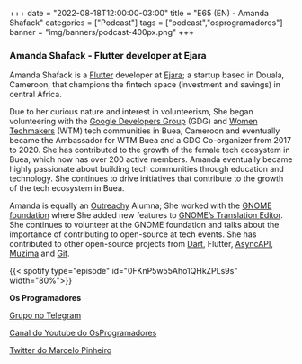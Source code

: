 +++
date = "2022-08-18T12:00:00-03:00"
title = "E65 (EN) - Amanda Shafack"
categories = ["Podcast"]
tags = ["podcast","osprogramadores"]
banner = "img/banners/podcast-400px.png"
+++

### Amanda Shafack - Flutter developer at Ejara

Amanda Shafack is a [Flutter](https://flutter.dev/) developer at [Ejara](https://www.ejara.io/); a startup based in Douala, Cameroon, that champions the fintech space (investment and savings)  in central Africa.

Due to her curious nature and interest in volunteerism, She began volunteering with the [Google Developers Group](https://developers.google.com/community/gdg) (GDG) and [Women Techmakers](https://developers.google.com/womentechmakers) (WTM) tech communities in Buea, Cameroon and eventually became the Ambassador for WTM Buea and a GDG Co-organizer from 2017 to 2020. She has contributed to the growth of the female tech ecosystem in Buea, which now has over 200 active members. Amanda eventually became highly passionate about building tech communities through education and technology. She continues to drive initiatives that contribute to the growth of the tech ecosystem in Buea.

Amanda is equally an [Outreachy](https://www.outreachy.org/) Alumna; She worked with the [GNOME foundation](https://foundation.gnome.org/) where She added new features to [GNOME’s Translation Editor](https://wiki.gnome.org/Apps/Gtranslator). She continues to volunteer at the GNOME foundation and talks about the importance of contributing to open-source at tech events. She has contributed to other open-source projects from [Dart](https://dart.dev/), Flutter, [AsyncAPI](https://www.asyncapi.com/), [Muzima](https://play.google.com/store/apps/details?id=com.muzima&hl=en_CA&gl=US) and [Git](https://git-scm.com/).

{{< spotify type="episode" id="0FKnP5w55Aho1QHkZPLs9s" width="80%">}}


**Os Programadores**

[Grupo no Telegram](https://t.me/osprogramadores)

[Canal do Youtube do OsProgramadores](https://www.youtube.com/channel/UCt_YNYGl6K5yNXlXEQDdwWg?view_as=subscriber)

[Twitter do Marcelo Pinheiro](https://twitter.com/mpinheir)
